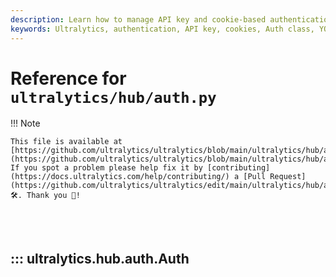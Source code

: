 ```yaml
---
description: Learn how to manage API key and cookie-based authentication in Ultralytics with the Auth class. Step-by-step guide for effective authentication.
keywords: Ultralytics, authentication, API key, cookies, Auth class, YOLO, API, guide
---
```


# Reference for `ultralytics/hub/auth.py`

!!! Note

    This file is available at [https://github.com/ultralytics/ultralytics/blob/main/ultralytics/hub/auth.py](https://github.com/ultralytics/ultralytics/blob/main/ultralytics/hub/auth.py). If you spot a problem please help fix it by [contributing](https://docs.ultralytics.com/help/contributing/) a [Pull Request](https://github.com/ultralytics/ultralytics/edit/main/ultralytics/hub/auth.py) 🛠️. Thank you 🙏!

<br><br>

## ::: ultralytics.hub.auth.Auth

<br><br>